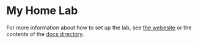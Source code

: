 # My Home Lab

For more information about how to set up the lab, see
[the webesite](https://ferrarimarco.github.io/home-lab) or the contents of the
[docs directory](./docs-src/README.md).

